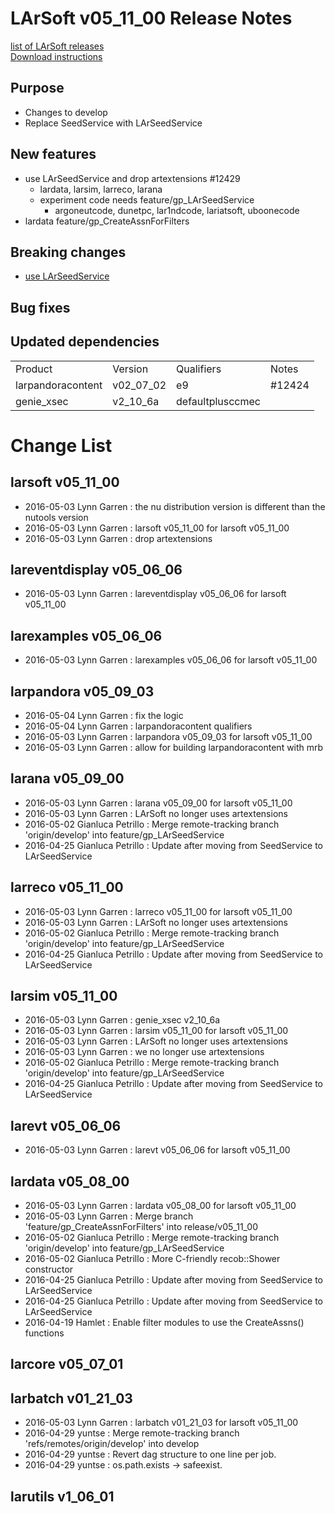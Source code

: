 # LArSoft v05_11_00 Release Notes



[list of LArSoft releases](LArSoft_release_list)  
[Download instructions](http://scisoft.fnal.gov/scisoft/bundles/larsoft/v05_11_00/larsoft-v05_11_00.html)

## Purpose

-   Changes to develop
-   Replace SeedService with LArSeedService

## New features

-   use LArSeedService and drop artextensions \#12429
    -   lardata, larsim, larreco, larana
    -   experiment code needs feature/gp_LArSeedService
        -   argoneutcode, dunetpc, lar1ndcode, lariatsoft, uboonecode
-   lardata feature/gp_CreateAssnForFilters

## Breaking changes

-   [use LArSeedService](https://cdcvs.fnal.gov/redmine/projects/larsoft/wiki/Breaking_Changes#SeedService-from-artextensions-replaced-by-LArSeedService)

## Bug fixes

## Updated dependencies

|                   |           |                  |         |
|-------------------|-----------|------------------|---------|
| Product           | Version   | Qualifiers       | Notes   |
| larpandoracontent | v02_07_02 | e9               | \#12424 |
| genie_xsec        | v2_10_6a  | defaultplusccmec |         |

# Change List

## larsoft v05_11_00

-   2016-05-03 Lynn Garren : the nu distribution version is different than the nutools version
-   2016-05-03 Lynn Garren : larsoft v05_11_00 for larsoft v05_11_00
-   2016-05-03 Lynn Garren : drop artextensions

## lareventdisplay v05_06_06

-   2016-05-03 Lynn Garren : lareventdisplay v05_06_06 for larsoft v05_11_00

## larexamples v05_06_06

-   2016-05-03 Lynn Garren : larexamples v05_06_06 for larsoft v05_11_00

## larpandora v05_09_03

-   2016-05-04 Lynn Garren : fix the logic
-   2016-05-04 Lynn Garren : larpandoracontent qualifiers
-   2016-05-03 Lynn Garren : larpandora v05_09_03 for larsoft v05_11_00
-   2016-05-03 Lynn Garren : allow for building larpandoracontent with mrb

## larana v05_09_00

-   2016-05-03 Lynn Garren : larana v05_09_00 for larsoft v05_11_00
-   2016-05-03 Lynn Garren : LArSoft no longer uses artextensions
-   2016-05-02 Gianluca Petrillo : Merge remote-tracking branch 'origin/develop' into feature/gp_LArSeedService
-   2016-04-25 Gianluca Petrillo : Update after moving from SeedService to LArSeedService

## larreco v05_11_00

-   2016-05-03 Lynn Garren : larreco v05_11_00 for larsoft v05_11_00
-   2016-05-03 Lynn Garren : LArSoft no longer uses artextensions
-   2016-05-02 Gianluca Petrillo : Merge remote-tracking branch 'origin/develop' into feature/gp_LArSeedService
-   2016-04-25 Gianluca Petrillo : Update after moving from SeedService to LArSeedService

## larsim v05_11_00

-   2016-05-03 Lynn Garren : genie_xsec v2_10_6a
-   2016-05-03 Lynn Garren : larsim v05_11_00 for larsoft v05_11_00
-   2016-05-03 Lynn Garren : LArSoft no longer uses artextensions
-   2016-05-03 Lynn Garren : we no longer use artextensions
-   2016-05-02 Gianluca Petrillo : Merge remote-tracking branch 'origin/develop' into feature/gp_LArSeedService
-   2016-04-25 Gianluca Petrillo : Update after moving from SeedService to LArSeedService

## larevt v05_06_06

-   2016-05-03 Lynn Garren : larevt v05_06_06 for larsoft v05_11_00

## lardata v05_08_00

-   2016-05-03 Lynn Garren : lardata v05_08_00 for larsoft v05_11_00
-   2016-05-03 Lynn Garren : Merge branch 'feature/gp_CreateAssnForFilters' into release/v05_11_00
-   2016-05-02 Gianluca Petrillo : Merge remote-tracking branch 'origin/develop' into feature/gp_LArSeedService
-   2016-05-02 Gianluca Petrillo : More C-friendly recob::Shower constructor
-   2016-04-25 Gianluca Petrillo : Update after moving from SeedService to LArSeedService
-   2016-04-25 Gianluca Petrillo : Update after moving from SeedService to LArSeedService
-   2016-04-19 Hamlet : Enable filter modules to use the CreateAssns() functions

## larcore v05_07_01

## larbatch v01_21_03

-   2016-05-03 Lynn Garren : larbatch v01_21_03 for larsoft v05_11_00
-   2016-04-29 yuntse : Merge remote-tracking branch 'refs/remotes/origin/develop' into develop
-   2016-04-29 yuntse : Revert dag structure to one line per job.
-   2016-04-29 yuntse : os.path.exists -\> safeexist.

## larutils v1_06_01
